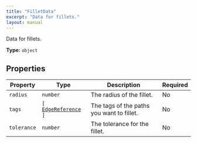 ```yaml
---
title: "FilletData"
excerpt: "Data for fillets."
layout: manual
---
```


Data for fillets.

**Type:** `object`






## Properties

| Property | Type | Description | Required |
|----------|------|-------------|----------|
| `radius` |`number`| The radius of the fillet. | No |
| `tags` |`[` [`EdgeReference`](/docs/kcl/types/EdgeReference) `]`| The tags of the paths you want to fillet. | No |
| `tolerance` |`number`| The tolerance for the fillet. | No |


